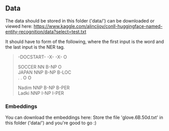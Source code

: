 ## Data 
The data should be stored in this folder ('data/') can be downloaded or viewed here: 
https://www.kaggle.com/alincijov/conll-huggingface-named-entity-recognition/data?select=test.txt 

It should have to form of the following, where the first input is the word and the last input is the NER tag.

>-DOCSTART- -X- -X- O
>
>SOCCER NN B-NP O  
>JAPAN NNP B-NP B-LOC  
>. . O O  
>  
>Nadim NNP B-NP B-PER  
>Ladki NNP I-NP I-PER  

### Embeddings
You can download the embeddings here:
Store the file 'glove.6B.50d.txt' in this folder ('data/') and you're good to go :)
